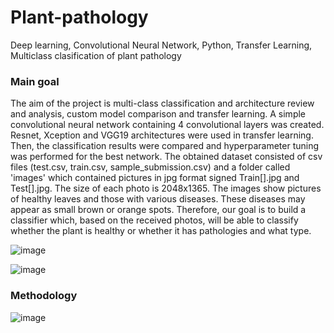 # Plant-pathology
Deep learning, Convolutional Neural Network, Python, Transfer Learning, Multiclass clasification of plant pathology
### Main goal
The aim of the project is multi-class classification and architecture review and analysis, custom model comparison and transfer learning. A simple convolutional neural network containing 4 convolutional layers was created. Resnet, Xception and VGG19 architectures were used in transfer learning. Then, the classification results were compared and hyperparameter tuning was performed for the best network. The obtained dataset consisted of csv files (test.csv, train.csv, sample_submission.csv) and a folder called 'images' which contained pictures in jpg format signed Train[].jpg and Test[].jpg. The size of each photo is 2048x1365. The images show pictures of healthy leaves and those with various diseases. These diseases may appear as small brown or orange spots. Therefore, our goal is to build a classifier which, based on the received photos, will be able to classify whether the plant is healthy or whether it has pathologies and what type.

![image](https://github.com/angeuch98/Plant-pathology/assets/122879873/a13c1446-f91d-46f6-a50a-44ea32447061)

![image](https://github.com/angeuch98/Plant-pathology/assets/122879873/96468128-02da-44ff-aa0d-dfa115df9cf1)


### Methodology 
![image](https://github.com/angeuch98/Plant-pathology/assets/122879873/f048b07c-eec7-4ce0-9e74-60fbce4ebb30)
